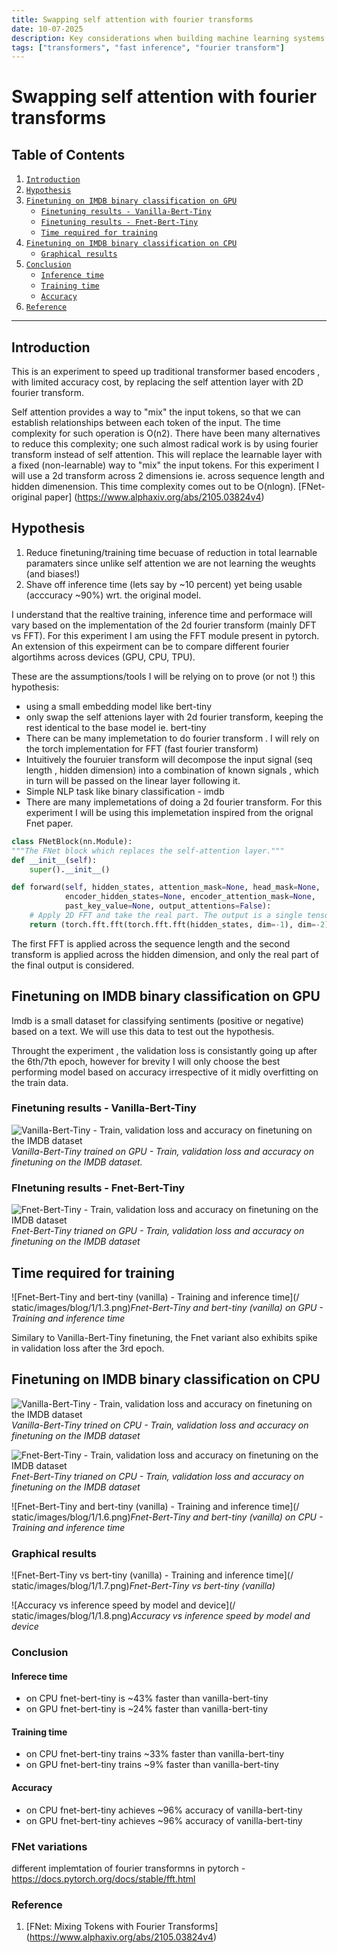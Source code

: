 ```yaml
---
title: Swapping self attention with fourier transforms
date: 10-07-2025
description: Key considerations when building machine learning systems that need to perform reliably in production environments.
tags: ["transformers", "fast inference", "fourier transform"]
---
```


# Swapping self attention with fourier transforms

## Table of Contents

1. [`Introduction`](#introduction)
2. [`Hypothesis`](#hypothesis)
3. [`Finetuning on IMDB binary classification on GPU`](#finetuning-on-imdb-binary-classification-on-gpu)
   - [`Finetuning results - Vanilla-Bert-Tiny`](#finetuning-results---vanilla-bert-tiny)
   - [`Finetuning results - Fnet-Bert-Tiny`](#finetuning-results---fnet-bert-tiny)
   - [`Time required for training`](#time-required-for-training)
4. [`Finetuning on IMDB binary classification on CPU`](#finetuning-on-imdb-binary-classification-on-cpu)
   - [`Graphical results`](#graphical-results)
5. [`Conclusion`](#conclusion)
   - [`Inference time`](#inference-time)
   - [`Training time`](#training-time)
   - [`Accuracy`](#accuracy)
6. [`Reference`](#reference)

---

## Introduction

This is an experiment to speed up traditional transformer based encoders , with limited accuracy cost, by replacing the self attention layer with 2D fourier transform.  

Self attention provides a way to "mix" the input tokens, so that we can establish relationships between each token of the input. The time complexity for such operation is O(n2). 
There have been many alternatives to reduce this complexity; one such almost radical work is by using fourier transform instead of self attention. This will replace the learnable layer with a fixed (non-learnable) way to "mix" the input tokens. 
For this experiment I will use a 2d transform across 2 dimensions ie. across sequence length and hidden dimenension. This time complexity comes out to be O(nlogn). [FNet- original paper] (https://www.alphaxiv.org/abs/2105.03824v4)


## Hypothesis

1. Reduce finetuning/training time becuase of reduction in total learnable paramaters since unlike self attention we are not learning the weughts (and biases!)
2. Shave off inference time (lets say by ~10 percent) yet being usable (acccuracy ~90%) wrt. the original model.

I understand that the realtive training, inference time and performace will vary based on the implementation of the 2d fourier transform (mainly DFT vs FFT). For this experiment I am using the FFT module present in pytorch. An extension of this expeirment can be to compare different fourier algortihms across devices (GPU, CPU, TPU).  

These are the assumptions/tools I will be relying on to prove (or not !) this hypothesis:

- using a small embedding model like bert-tiny
- only swap the self attenions layer with 2d fourier transform, keeping the rest identical to the base model ie. bert-tiny
- There can be many implemetation to do fourier transform . I will rely on the torch implementation for FFT (fast fourier transform)
- Intuitively the fouruier transform will decompose the input signal (seq length , hidden dimension) into a combination of known signals , which in turn will be passed on the linear layer following it. 
- Simple NLP task like binary classification - imdb 
- There are many implemetations of doing a 2d fourier transform. For this experiment I will be using this implemetation inspired from the orignal Fnet paper.
```python
class FNetBlock(nn.Module):
"""The FNet block which replaces the self-attention layer."""
def __init__(self):
    super().__init__()

def forward(self, hidden_states, attention_mask=None, head_mask=None,
            encoder_hidden_states=None, encoder_attention_mask=None,
            past_key_value=None, output_attentions=False):
    # Apply 2D FFT and take the real part. The output is a single tensor.
    return (torch.fft.fft(torch.fft.fft(hidden_states, dim=-1), dim=-2).real,)
```
The first FFT is applied across the sequence length and the second transform is applied across the hidden dimension, and only the real part of the final output is considered. 

##  Finetuning on IMDB binary classification on GPU

Imdb is a small dataset for classifying sentiments (positive or negative) based on a text. We will use this data to test out the hypothesis. 

Throught the experiment , the validation loss is consistantly going up after the 6th/7th epoch, however for brevity I will only choose the best performing model based on accuracy irrespective of it midly overfitting on the train data. 

### Finetuning results - Vanilla-Bert-Tiny
![Vanilla-Bert-Tiny - Train, validation loss and accuracy on finetuning on the IMDB dataset](/static/images/blog/1/1.1.png)*Vanilla-Bert-Tiny trained on GPU - Train, validation loss and accuracy on finetuning on the IMDB dataset.*

### FInetuning results - Fnet-Bert-Tiny
![Fnet-Bert-Tiny - Train, validation loss and accuracy on finetuning on the IMDB dataset ](/static/images/blog/1/1.2.png)*Fnet-Bert-Tiny trianed on GPU - Train, validation loss and accuracy on finetuning on the IMDB dataset*

## Time required for training

![Fnet-Bert-Tiny and bert-tiny (vanilla) - Training and inference time](/
static/images/blog/1/1.3.png)*Fnet-Bert-Tiny and bert-tiny (vanilla) on GPU - Training and inference time*

Similary to Vanilla-Bert-Tiny finetuning, the Fnet variant also exhibits spike in validation loss after the 3rd epoch.

## Finetuning on IMDB binary classification on CPU


![Vanilla-Bert-Tiny - Train, validation loss and accuracy on finetuning on the IMDB dataset](/static/images/blog/1/1.4.png)*Vanilla-Bert-Tiny trined on CPU - Train, validation loss and accuracy on finetuning on the IMDB dataset*


![Fnet-Bert-Tiny - Train, validation loss and accuracy on finetuning on the IMDB dataset](/static/images/blog/1/1.5.png)*Fnet-Bert-Tiny trianed on CPU - Train, validation loss and accuracy on finetuning on the IMDB dataset*

![Fnet-Bert-Tiny and bert-tiny (vanilla) - Training and inference time](/
static/images/blog/1/1.6.png)*Fnet-Bert-Tiny and bert-tiny (vanilla) on CPU - Training and inference time*

### Graphical results 
![Fnet-Bert-Tiny vs bert-tiny (vanilla) - Training and inference time](/
static/images/blog/1/1.7.png)*Fnet-Bert-Tiny vs bert-tiny (vanilla)*

![Accuracy vs inference speed by model and device](/
static/images/blog/1/1.8.png)*Accuracy vs inference speed by model and device*

### Conclusion

#### Inferece time

- on CPU fnet-bert-tiny is ~43% faster than vanilla-bert-tiny
- on GPU fnet-bert-tiny is ~24% faster than vanilla-bert-tiny

#### Training time

- on CPU fnet-bert-tiny trains ~33% faster than vanilla-bert-tiny
- on GPU fnet-bert-tiny trains ~9% faster than vanilla-bert-tiny

#### Accuracy

- on CPU fnet-bert-tiny achieves ~96% accuracy of vanilla-bert-tiny
- on GPU fnet-bert-tiny achieves ~96% accuracy of vanilla-bert-tiny

### FNet variations

different implemtation of fourier transformns in pytorch - https://docs.pytorch.org/docs/stable/fft.html

### Reference

1. [FNet: Mixing Tokens with Fourier Transforms] (https://www.alphaxiv.org/abs/2105.03824v4)
